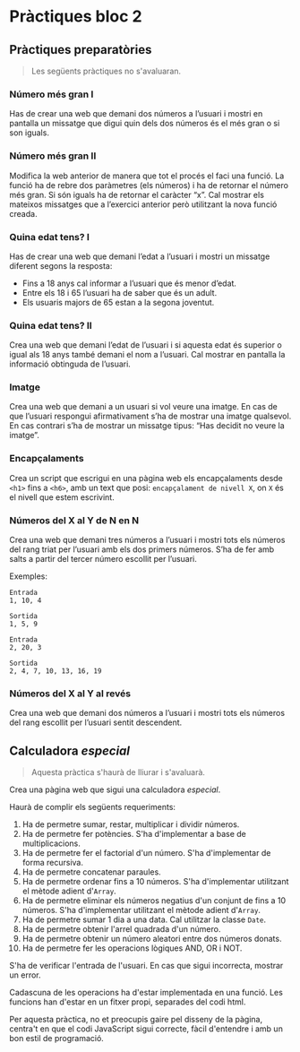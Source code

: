 Pràctiques bloc 2
================

Pràctiques preparatòries
-------------------
> Les següents pràctiques no s'avaluaran.

### Número més gran I

Has de crear una web que demani dos números a l’usuari i mostri en pantalla un missatge que digui quin dels dos números és
el més gran o si son iguals.

### Número més gran II

Modifica la web anterior de manera que tot el procés el faci una funció. La funció ha de rebre dos paràmetres (els números) i
ha de retornar el número més gran. Si són iguals ha de retornar el caràcter “x”. Cal mostrar els mateixos missatges que a
l’exercici anterior però utilitzant la nova funció creada.

### Quina edat tens? I

Has de crear una web que demani l’edat a l’usuari i mostri un missatge diferent segons la resposta:
* Fins a 18 anys cal informar a l’usuari que és menor d’edat.
* Entre els 18 i 65 l’usuari ha de saber que és un adult.
* Els usuaris majors de 65 estan a la segona joventut.

### Quina edat tens? II

Crea una web que demani l’edat de l’usuari i si aquesta edat és superior o igual als 18 anys també demani el nom a l’usuari. Cal mostrar en pantalla la informació obtinguda de l’usuari.

### Imatge

Crea una web que demani a un usuari si vol veure una imatge. En cas de que l’usuari respongui afirmativament s’ha de
mostrar una imatge qualsevol. En cas contrari s’ha de mostrar un missatge tipus: “Has decidit no veure la imatge”.

### Encapçalaments

Crea un script que escrigui en una pàgina web els encapçalaments desde `<h1>` fins a `<h6>`, amb un text que posi:
`encapçalament de nivell X`, on `X` és el nivell que estem escrivint.

###  Números del X al Y de N en N

Crea una web que demani tres números a l’usuari i mostri tots els números del rang triat per l’usuari amb els
dos primers números. S’ha de fer amb salts a partir del tercer número escollit per l’usuari.

Exemples:

```
Entrada
1, 10, 4

Sortida
1, 5, 9
```

```
Entrada
2, 20, 3

Sortida
2, 4, 7, 10, 13, 16, 19
```

###  Números del X al Y al revés

Crea una web que demani dos números a l’usuari i mostri tots els números del rang escollit per l’usuari sentit descendent.

Calculadora *especial*
----------------------
> Aquesta pràctica s'haurà de lliurar i s'avaluarà.

Crea una pàgina web que sigui una calculadora *especial*.

Haurà de complir els següents requeriments:
1. Ha de permetre sumar, restar, multiplicar i dividir números.
2. Ha de permetre fer potències. S'ha d'implementar a base de multiplicacions.
3. Ha de permetre fer el factorial d'un número. S'ha d'implementar de forma recursiva.
4. Ha de permetre concatenar paraules.
5. Ha de permetre ordenar fins a 10 números. S'ha d'implementar utilitzant el mètode adient d'`Array`.
6. Ha de permetre eliminar els números negatius d'un conjunt de fins a 10 números. S'ha d'implementar utilitzant el mètode adient d'`Array`.
7. Ha de permetre sumar 1 dia a una data. Cal utilitzar la classe `Date`.
8. Ha de permetre obtenir l'arrel quadrada d'un número.
9. Ha de permetre obtenir un número aleatori entre dos números donats.
10. Ha de permetre fer les operacions lògiques AND, OR i NOT.

S'ha de verificar l'entrada de l'usuari. En cas que sigui incorrecta, mostrar un error.

Cadascuna de les operacions ha d'estar implementada en una funció. Les funcions han d'estar en un fitxer propi, separades del codi html.

Per aquesta pràctica, no et preocupis gaire pel disseny de la pàgina, centra't en que el codi JavaScript sigui correcte, fàcil d'entendre i amb un bon estil de programació.
